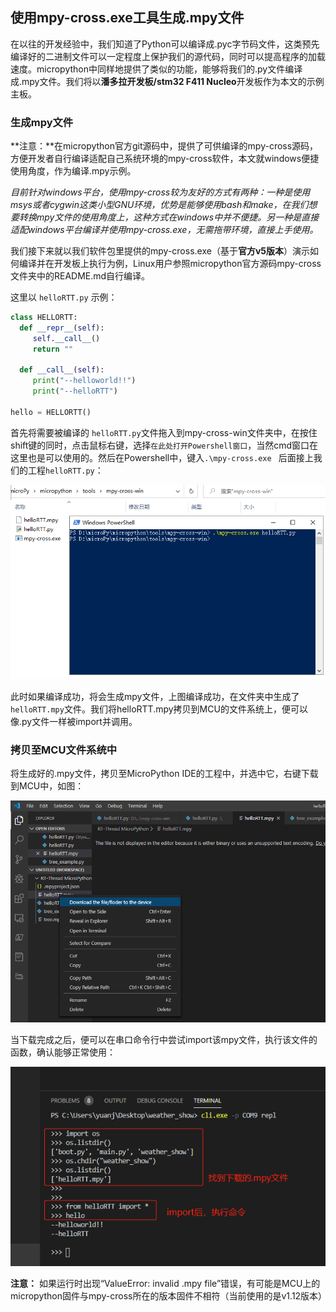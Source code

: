 ## 使用mpy-cross.exe工具生成.mpy文件

在以往的开发经验中，我们知道了Python可以编译成.pyc字节码文件，这类预先编译好的二进制文件可以一定程度上保护我们的源代码，同时可以提高程序的加载速度。micropython中同样地提供了类似的功能，能够将我们的.py文件编译成.mpy文件。我们将以**潘多拉开发板/stm32 F411 Nucleo**开发板作为本文的示例主板。

### 生成mpy文件

**注意：**在micropython官方git源码中，提供了可供编译的mpy-cross源码，方便开发者自行编译适配自己系统环境的mpy-cross软件，本文就windows便捷使用角度，作为编译.mpy示例。

*目前针对windows平台，使用mpy-cross较为友好的方式有两种：一种是使用msys或者cygwin这类小型GNU环境，优势是能够使用bash和make，在我们想要转换mpy文件的使用角度上，这种方式在windows中并不便捷。另一种是直接适配windows平台编译并使用mpy-cross.exe，无需拖带环境，直接上手使用。*

我们接下来就以我们软件包里提供的mpy-cross.exe（基于**官方v5版本**）演示如何编译并在开发板上执行为例，Linux用户参照micropython官方源码mpy-cross文件夹中的README.md自行编译。

这里以 `helloRTT.py` 示例：

```python
class HELLORTT:
  def __repr__(self):
     self.__call__()
     return ""

  def __call__(self):
     print("--helloworld!!")
     print("--helloRTT")

hello = HELLORTT()
```

首先将需要被编译的 `helloRTT.py`文件拖入到mpy-cross-win文件夹中，在按住shift键的同时，点击鼠标右键，选择`在此处打开Powershell窗口`，当然cmd窗口在这里也是可以使用的。然后在Powershell中，键入`.\mpy-cross.exe ` 后面接上我们的工程`helloRTT.py`：

![powershell_mpycross_deploy](assets/powershell_mpycross_deploy.PNG)

此时如果编译成功，将会生成mpy文件，上图编译成功，在文件夹中生成了`helloRTT.mpy`文件。我们将helloRTT.mpy拷贝到MCU的文件系统上，便可以像.py文件一样被import并调用。

### 拷贝至MCU文件系统中

将生成好的.mpy文件，拷贝至MicroPython IDE的工程中，并选中它，右键下载到MCU中，如图：

![tools-mpy-download](assets/tools-mpy-download.png)

当下载完成之后，便可以在串口命令行中尝试import该mpy文件，执行该文件的函数，确认能够正常使用：

![mpy-usage-demo](assets/mpy-usage-demo.png)

 **注意：** 如果运行时出现“ValueError: invalid .mpy file”错误，有可能是MCU上的micropython固件与mpy-cross所在的版本固件不相符（当前使用的是v1.12版本）